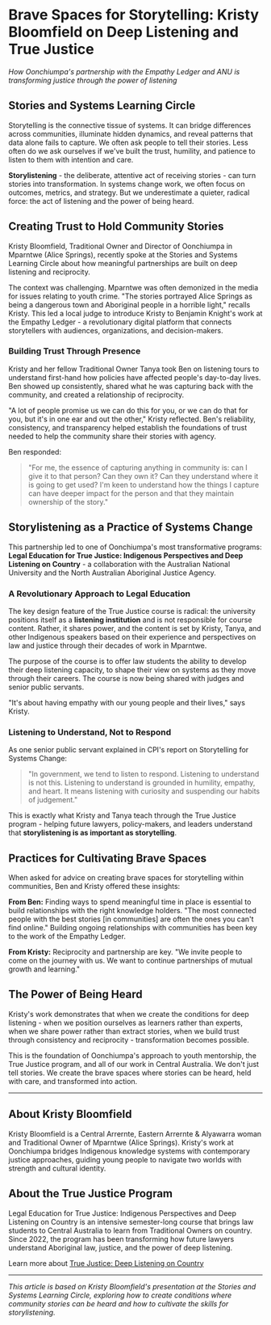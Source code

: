 # Brave Spaces for Storytelling: Kristy Bloomfield on Deep Listening and True Justice

*How Oonchiumpa's partnership with the Empathy Ledger and ANU is transforming justice through the power of listening*

## Stories and Systems Learning Circle

Storytelling is the connective tissue of systems. It can bridge differences across communities, illuminate hidden dynamics, and reveal patterns that data alone fails to capture. We often ask people to tell their stories. Less often do we ask ourselves if we've built the trust, humility, and patience to listen to them with intention and care.

**Storylistening** - the deliberate, attentive act of receiving stories - can turn stories into transformation. In systems change work, we often focus on outcomes, metrics, and strategy. But we underestimate a quieter, radical force: the act of listening and the power of being heard.

## Creating Trust to Hold Community Stories

Kristy Bloomfield, Traditional Owner and Director of Oonchiumpa in Mparntwe (Alice Springs), recently spoke at the Stories and Systems Learning Circle about how meaningful partnerships are built on deep listening and reciprocity.

The context was challenging. Mparntwe was often demonized in the media for issues relating to youth crime. "The stories portrayed Alice Springs as being a dangerous town and Aboriginal people in a horrible light," recalls Kristy. This led a local judge to introduce Kristy to Benjamin Knight's work at the Empathy Ledger - a revolutionary digital platform that connects storytellers with audiences, organizations, and decision-makers.

### Building Trust Through Presence

Kristy and her fellow Traditional Owner Tanya took Ben on listening tours to understand first-hand how policies have affected people's day-to-day lives. Ben showed up consistently, shared what he was capturing back with the community, and created a relationship of reciprocity.

"A lot of people promise us we can do this for you, or we can do that for you, but it's in one ear and out the other," Kristy reflected. Ben's reliability, consistency, and transparency helped establish the foundations of trust needed to help the community share their stories with agency.

Ben responded:

> "For me, the essence of capturing anything in community is: can I give it to that person? Can they own it? Can they understand where it is going to get used? I'm keen to understand how the things I capture can have deeper impact for the person and that they maintain ownership of the story."

## Storylistening as a Practice of Systems Change

This partnership led to one of Oonchiumpa's most transformative programs: **Legal Education for True Justice: Indigenous Perspectives and Deep Listening on Country** - a collaboration with the Australian National University and the North Australian Aboriginal Justice Agency.

### A Revolutionary Approach to Legal Education

The key design feature of the True Justice course is radical: the university positions itself as a **listening institution** and is not responsible for course content. Rather, it shares power, and the content is set by Kristy, Tanya, and other Indigenous speakers based on their experience and perspectives on law and justice through their decades of work in Mparntwe.

The purpose of the course is to offer law students the ability to develop their deep listening capacity, to shape their view on systems as they move through their careers. The course is now being shared with judges and senior public servants.

"It's about having empathy with our young people and their lives," says Kristy.

### Listening to Understand, Not to Respond

As one senior public servant explained in CPI's report on Storytelling for Systems Change:

> "In government, we tend to listen to respond. Listening to understand is not this. Listening to understand is grounded in humility, empathy, and heart. It means listening with curiosity and suspending our habits of judgement."

This is exactly what Kristy and Tanya teach through the True Justice program - helping future lawyers, policy-makers, and leaders understand that **storylistening is as important as storytelling**.

## Practices for Cultivating Brave Spaces

When asked for advice on creating brave spaces for storytelling within communities, Ben and Kristy offered these insights:

**From Ben:**
Finding ways to spend meaningful time in place is essential to build relationships with the right knowledge holders. "The most connected people with the best stories [in communities] are often the ones you can't find online." Building ongoing relationships with communities has been key to the work of the Empathy Ledger.

**From Kristy:**
Reciprocity and partnership are key. "We invite people to come on the journey with us. We want to continue partnerships of mutual growth and learning."

## The Power of Being Heard

Kristy's work demonstrates that when we create the conditions for deep listening - when we position ourselves as learners rather than experts, when we share power rather than extract stories, when we build trust through consistency and reciprocity - transformation becomes possible.

This is the foundation of Oonchiumpa's approach to youth mentorship, the True Justice program, and all of our work in Central Australia. We don't just tell stories. We create the brave spaces where stories can be heard, held with care, and transformed into action.

---

## About Kristy Bloomfield

Kristy Bloomfield is a Central Arrernte, Eastern Arrernte & Alyawarra woman and Traditional Owner of Mparntwe (Alice Springs). Kristy's work at Oonchiumpa bridges Indigenous knowledge systems with contemporary justice approaches, guiding young people to navigate two worlds with strength and cultural identity.

## About the True Justice Program

Legal Education for True Justice: Indigenous Perspectives and Deep Listening on Country is an intensive semester-long course that brings law students to Central Australia to learn from Traditional Owners on country. Since 2022, the program has been transforming how future lawyers understand Aboriginal law, justice, and the power of deep listening.

Learn more about [True Justice: Deep Listening on Country](/services/law-students)

---

*This article is based on Kristy Bloomfield's presentation at the Stories and Systems Learning Circle, exploring how to create conditions where community stories can be heard and how to cultivate the skills for storylistening.*
